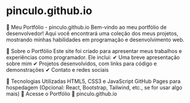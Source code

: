 # pinculo.github.io
🚀 Meu Portfólio - pinculo.github.io
Bem-vindo ao meu portfólio de desenvolvedor! Aqui você encontrará uma coleção dos meus projetos, mostrando minhas habilidades em programação e desenvolvimento web.

🔹 Sobre o Portfólio
Este site foi criado para apresentar meus trabalhos e experiências como programador. Ele inclui:
✔ Uma breve apresentação sobre mim
✔ Projetos desenvolvidos, com links para código e demonstrações
✔ Contato e redes sociais

🔹 Tecnologias Utilizadas
HTML5, CSS3 e JavaScript
GitHub Pages para hospedagem
(Opcional: React, Bootstrap, Tailwind, etc., se for usar algo mais)
🔹 Acesse o Portfólio
🔗 pinculo.github.io
